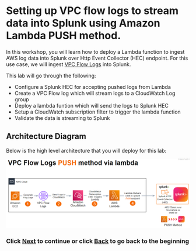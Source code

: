 # Setting up VPC flow logs to stream data into Splunk using Amazon Lambda PUSH method.
In this workshop, you will learn how to deploy a Lambda function to ingest AWS log data into Splunk over Http Event Collector (HEC) endpoint. For this use case, we will ingest [VPC Flow Logs](https://docs.aws.amazon.com/vpc/latest/userguide/flow-logs.html) into Splunk.

This lab will go through the following: 
- Configure a Splunk HEC for accepting pushed logs from Lambda
- Create a VPC Flow log which will stream logs to a CloudWatch Log group
- Deploy a lambda funtion which will send the logs to Splunk HEC
- Setup a CloudWatch subscription filter to trigger the lambda function 
- Validate the data is streaming to Splunk

## Architecture Diagram 
Below is the high level architecture that you will deploy for this lab:

![image001](/static/30_lambda/lamba-architecture.png)

### Click <a>[Next](/content/Lab3_lambda/setup_splunk.md)</a> to continue or click <a>[Back](/README.md) to go back to the beginning</a>